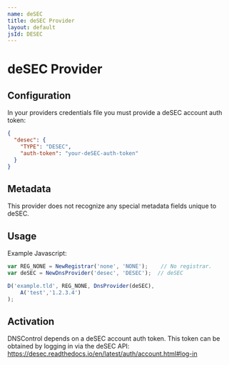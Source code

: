```yaml
---
name: deSEC
title: deSEC Provider
layout: default
jsId: DESEC
---
```

# deSEC Provider
## Configuration
In your providers credentials file you must provide a deSEC account auth token:

```json
{
  "desec": {
    "TYPE": "DESEC",
    "auth-token": "your-deSEC-auth-token"
  }
}
```

## Metadata
This provider does not recognize any special metadata fields unique to deSEC.

## Usage
Example Javascript:

```js
var REG_NONE = NewRegistrar('none', 'NONE');    // No registrar.
var deSEC = NewDnsProvider('desec', 'DESEC');  // deSEC

D('example.tld', REG_NONE, DnsProvider(deSEC),
    A('test','1.2.3.4')
);
```

## Activation
DNSControl depends on a deSEC account auth token.
This token can be obtained by logging in via the deSEC API: https://desec.readthedocs.io/en/latest/auth/account.html#log-in
